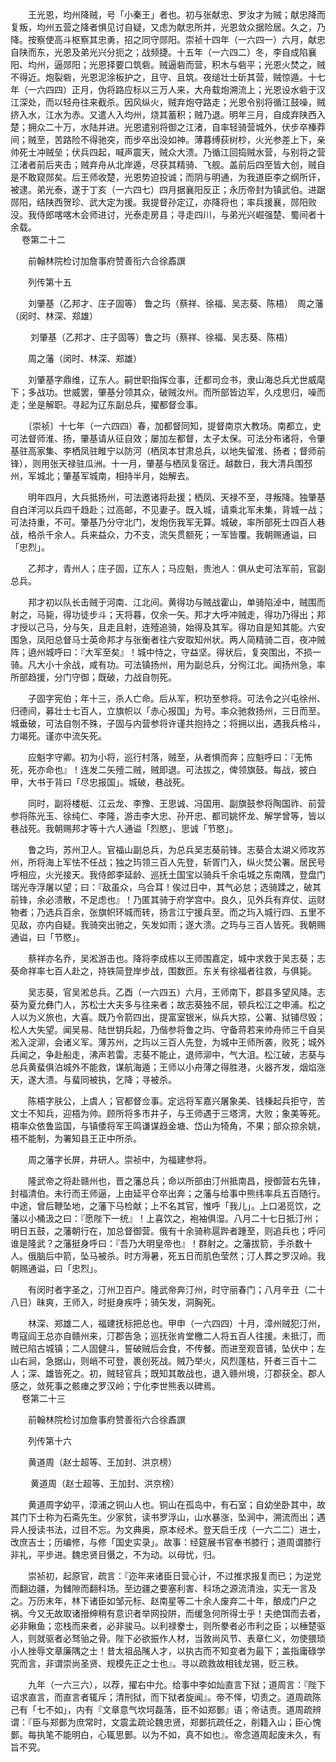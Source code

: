 <!-- { "loadSidebar": true } -->
　　王光恩，均州降贼，号「小秦王」者也。初与张献忠、罗汝才为贼；献忠降而复叛，均州五营之降者惧见讨自疑，又虑为献忠所并，光恩敛众据险居。久之，乃降。按察使高斗枢察其忠勇，招之同守郧阳。崇祯十四年（一六四一）六月，献忠自陕而东，光恩及弟光兴分扼之；战频捷。十五年（一六四二）冬，李自成陷襄阳、均州，逼郧阳；光恩择要口筑砦。贼逼砦而营，积木与砦平；光恩火焚之，贼不得近。炮裂砦，光恩泥涂板护之，且守、且筑。夜缒壮士斫其营，贼惊遁。十七年（一六四四）正月，伪将路应标以三万人来，大舟载炮溯流上；光恩设水砦于汉江深处，而以轻舟往来截杀。因风纵火，贼弃炮夺路走；光恩令别将循江鼓噪，贼挤入水，江水为赤。又遣人入均州，烧其蓄积；贼乃退。明年三月，自成弃陕西入楚；拥众二十万，水陆并进。光恩遣别将御之江渚，自率轻骑营城外，伏步卒榛莽间；贼至，苦路险不得驰突，而步卒出没如神。薄暮缚荻树杪，火光参差上下，亲帅死士冲贼垒；伏兵四起，喊声震天，贼众大溃。乃循江回捣贼水营，与别将之营江渚者前后夹击；贼弃舟从北岸遁，尽获其精骑、飞舰。盖前后四至皆大创，贼自是不敢窥郧矣。后王师收楚，光恩势迫投诚；而阴与明通，为我道臣李之纲所讦，被逮。弟光泰，遂于丁亥（一六四七）四月据襄阳反正；永历帝封为镇武伯。进踞郧阳，结陕西贺珍、武大定为援。我提督孙定辽，亦降将也；率兵援襄，郧阳败没。我侍郎喀喀木会师进讨，光泰走房县；寻走四川，与弟光兴崛强楚、蜀间者十余载。  
　 
卷第二十二

　　前翰林院检讨加詹事府赞善衔六合徐鼒譔

　　列传第十五

　　刘肇基（乙邦才、庄子固等） 鲁之玙（蔡祥、徐福、吴志葵、陈梧）　周之藩（闵时、林深、郑雄）

　　 刘肇基（乙邦才、庄子固等）鲁之玙（蔡祥、徐福、吴志葵、陈梧）

　　周之藩（闵时、林深、郑雄）

　　刘肇基字鼎维，辽东人。嗣世职指挥佥事，迁都司佥书，隶山海总兵尤世威麾下；多战功。世威罢，肇基分领其众，破贼汝州。而所部皆边军，久戍思归，噪而走；坐是解职。寻起为辽东副总兵，擢都督佥事。

　　〔崇祯〕十七年（一六四四）春，加都督同知，提督南京大教场。南都立，史可法督师淮、扬，肇基请从征自效；屡加左都督，太子太保。可法分布诸将，令肇基驻高家集、李栖凤驻睢宁以防河（栖凤本甘肃总兵，以地失留淮、扬者；督师前锋），则用张天禄驻瓜洲。十一月，肇基与栖凤复宿迁。越数日，我大清兵围邳州，军城北；肇基军城南，相持半月，始解去。

　　明年四月，大兵抵扬州，可法邀诸将赴援；栖凤、天禄不至，寻叛降。独肇基自白洋河以兵四千趋赴；过高邮，不见妻子。既入城，请乘北军未集，背城一战；可法持重，不可。肇基乃分守北门，发炮伤我军无算。城破，率所部死士四百人巷战，格杀千余人。兵来益众，力不支，流矢贯额死；一军皆覆。我朝赐通谥，曰「忠烈」。

　　乙邦才，青州人；庄子固，辽东人；马应魁，贵池人：俱从史可法军前，官副总兵。

　　邦才初以队长击贼于河南、江北间。黄得功与贼战霍山，单骑陷淖中，贼围而射之，马毙，得功徒步斗；天将暮，仅余一矢。邦才大呼冲贼走，得功乃得出；邦才授以己马，分与矢，且走且射，连殪追骑，始得及其军。得功自是知其能。六安围急，凤阳总督马士英命邦才与张衡者往六安取知州状。两人简精骑二百，夜冲贼阵；遶州城呼曰：『大军至矣』！城中恃之，守益坚。得状后，复突围出，不损一骑。凡大小十余战，咸有功。可法镇扬州，用为副总兵，分徇江北。闻扬州急，率所部趋援，分门守御；既破，力战自刎死。

　　子固字宪伯；年十三，杀人亡命。后从军，积功至参将。可法令之兴屯徐州、归德间，募壮士七百人，立旗帜以「赤心报国」为号。率众驰救扬州，三日而至。城垂破，可法自刎不殊，子固与内营参将许谨共抱持之；将拥以出，遇我兵格斗，力竭死。谨亦中流矢死。

　　应魁字守卿。初为小将，巡行村落，贼至，从者惧而奔；应魁呼曰：『无怖死，死亦命也』！连发二矢殪二贼，贼即退。可法拔之，俾领旗鼓。每战，披白甲，大书于背曰「尽忠报国」。城破，巷战死。

　　同时，副将楼梃、江云龙、李豫、王思诚、冯国用、副旗鼓参将陶国祚、前营参将陈光玉、徐纯仁、李隆，游击李大忠、孙开忠、都司姚怀龙、解学曾等，皆以巷战死。我朝赐邦才等十六人通谥「烈愍」、思诚「节愍」。

　　鲁之玙，苏州卫人。官福山副总兵，为总兵吴志葵前锋。志葵合太湖义师攻苏州，所将海上军怯不任战；独之玙领三百人先登，斩胥门入，纵火焚公署。居民号呼相应，火光接天。我侍郎李延龄、巡抚土国宝以骑兵千余屯城之东南隅，登盘门瑞光寺浮屠以望；曰：『敌虽众，乌合耳！俟过日中，其气必怠；选骑蹂之，破其前锋，余必溃散，不足虑也』！乃匿其骑于府学宫中。良久，见外兵有弃仗、运财物者；乃选兵百余，张旗帜环城而转，扬言江宁援兵至。而之玙入城行四、五里不见敌，亦内自疑。我骑突出驰之，矢发如雨；遂大溃。之玙与三百人皆死。我朝赐通谥，曰「节愍」。

　　蔡祥亦名乔，吴淞游击也。降将李成栋以王师围嘉定，城中求救于吴志葵；志葵命祥率七百人赴之，持铁简登岸步战，围数匝。东关有徐福者往救，与俱毙。

　　吴志葵，官吴淞总兵。乙酉（一六四五）六月，王师南下，郡县多望风降。志葵为夏允彝门人，苏松士大夫多与往来者；故志葵独不屈，顿兵松江之申浦。松之人以为义旅也，大喜。既乃令箭四出，提富室银米，纵兵大掠，公署、狱铺尽毁；松人大失望。闻吴易、陆世钥兵起，乃偕参将鲁之玙、守备蒋若来帅舟师三千自吴淞入淀泖，会诸义军。薄苏州，之玙以三百人先登，为城中王师所袭，败死；城外兵闻之，争赴船走，沸声若雷。志葵不能止，退师泖中，气大沮。松江破，志葵与总兵黄蜚俱泊城外不能救，谋航海遁；王师以小舟薄之得胜港，火器齐发，烟焰涨天，遂大溃。与蜚同被执，乞降；寻被杀。

　　陈梧字肤公，上虞人；官都督佥事。定远将军嘉兴屠象美、钱棅起兵拒守，苦文士不知兵，迎梧为帅。顾所将多市井子，与王师遇于三塔湾，大败；象美等死。梧率众依鲁监国，与镇倭将军王鸣谦谋趋金塘、岱山为犄角，不果；部众掠余姚，梧不能制，为署知县王正中所杀。

　　周之藩字长屏，井研人。崇祯中，为福建参将。

　　隆武帝之将赴赣州也，晋之藩总兵；命以所部由汀州抵南昌，授御营右先锋，封福清伯。未行而王师逼，上由延平仓卒出奔；之藩与给事中熊纬率兵五百随行。中途，曾后鞭坠地，之藩下马检献；上不名其官，惟呼「我儿」。上口渴觅饮，之藩以小桶汲之曰：『愿陛下一统』！上喜饮之，袍袖俱湿。八月二十七日抵汀州；明日五鼓，之藩朝行在，加总督御营。俄有十余骑称扈跸者踵至，则追兵也；呼问谁是隆武？之藩挺身呼曰：『吾乃大明皇帝也』！群射之。之藩拔箭，手杀数十人。俄脑后中箭，坠马被杀。时方溽暑，死五日而肌色莹然；汀人葬之罗汉岭。我朝赐通谥，曰「忠烈」。

　　有闵时者字圣之，汀州卫百户。隆武帝奔汀州，时守丽春门；八月辛丑（二十八日）昧爽，王师入，时挺身疾呼；骑矢发，洞胸死。

　　林深、郑雄二人，福建抚标把总也。甲申（一六四四）十月，漳州贼犯汀州，粤寇阎王总亦自赣州来，汀郡告急；巡抚张肯堂檄二人将五百人往援。未抵汀，而贼已陷古城镇；二人固健斗，誓破贼后会食，不传餐。而进至观音铺，坠伏中；左山右涧，急据山，则峭不可登，裹创死战。贼乃举火，风烈蓬枯，歼者三百十二人；深、雄皆死之。初，贼轻官兵；既知其敢战也，退入赣州境，汀郡获全。郡人感之，敛死事之骸瘗之罗汉岭；宁化李世熊表以碑焉。  
　 
卷第二十三

　　前翰林院检讨加詹事府赞善衔六合徐鼒譔

　　列传第十六

　　黄道周（赵士超等、王加封、洪京榜）

　　 黄道周（赵士超等、王加封、洪京榜）

　　黄道周字幼平，漳浦之铜山人也。铜山在孤岛中，有石室；自幼坐卧其中，故其门下士称为石斋先生。少家贫，读书罗浮山，山水暴涨，坠涧中，溯流而出；遇异人授读书法，过目不忘。为文典奥，原本经术。登天启壬戌（一六二二）进士，改庶吉士；历编修，与修「国史实录」。故事：经筵展书官奉书膝行；道周谓膝行非礼，平步进。魏忠贤目慑之，不为动。以母忧，归。

　　崇祯初，起原官，疏言：『迩年来诸臣日营心计，不过推求报复而已；为逆党而翻边疆，为雠隙而翻科场。至边疆之要塞利害、科场之源流清浊，实无一言及之。万历末年，林下诸臣如邹元标、赵南星等二十余人废弃二十年，酿成门户之祸。今又无故取诸搢绅稍有意识者举网投阱，而缓急何所得士乎！夫绝饵而去者，必非鳅鱼；恋栈而来者，必非骏马。以利禄豢士，则所豢者必市利之臣；以棰楚驱人，则就驱者必驽骀之骨。陛下必欲振作人材，当敦尚风节、表章仁义，勿使猥琐小人挫辱文章廉隅之士！昔太祖品隲人才，以执古而不知变者为最下；盖指庸碌学究而言，非谓崇尚圣贤、规模先正之士也』。寻以疏救故相钱龙锡，贬三秩。

　　九年（一六三六），以荐，擢右中允。给事中李如灿直言下狱；道周言：『陛下诏求直言，而直言者辄斥；清刑狱，而下狱者旋闻』。帝不怿，切责之。道周疏陈己有「七不如」，内有『文章意气坎坷磊落，臣不如郑鄤』语；帝诘责。道周疏辨谓：『臣与郑鄤为庶常时，文震孟疏论魏忠贤，郑鄤抗疏任之，削籍入山；臣心愧鄤。每执笔不能明白，心辄思鄤。以为不如，真不如也』。帝念道周起废未久，有旨不究。

